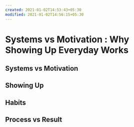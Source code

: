 ```yaml
---
created: 2021-01-02T14:53:43+05:30
modified: 2021-01-02T14:56:15+05:30
---
```


# Systems vs Motivation : Why Showing Up Everyday Works

## Systems vs Motivation
## Showing Up
## Habits
## Process vs Result